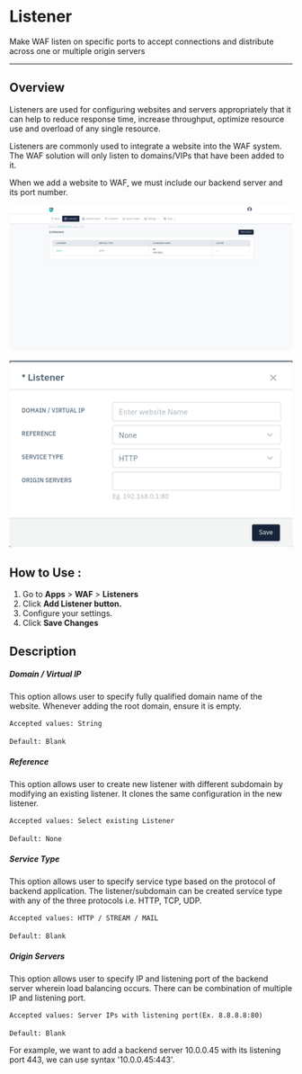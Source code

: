 # Listener 
Make WAF listen on specific ports to accept connections and distribute across one or multiple origin servers

---

## Overview 
Listeners are used for configuring websites and servers appropriately that it can help to reduce response time, increase throughput, optimize resource use and overload of any single resource. 

Listeners are commonly used to integrate a website into the WAF system. The WAF solution will only listen to domains/VIPs that have been added to it.

When we add a website to WAF, we must include our backend server and its port number.

![Listener](/img/waf/v8/docs/listeners.png)

![Listener](/img/waf/v7/docs/addinglisteners.png)

## How to Use :
1. Go to **Apps** > **WAF** > **Listeners**
2. Click **Add Listener button.**
3. Configure your settings.
4. Click **Save Changes**

## Description 
##### **Domain / Virtual IP**
This option allows user to specify fully qualified domain name of the website. Whenever adding the root domain, ensure it is empty.

    Accepted values: String

    Default: Blank 

##### **Reference**
This option allows user to create new listener with different subdomain by modifying an existing listener. It clones the same configuration in the new listener.

    Accepted values: Select existing Listener

    Default: None 

##### **Service Type**
This option allows user to specify service type based on the protocol of backend application. The listener/subdomain can be created service type with any of the three protocols i.e. HTTP, TCP, UDP.

    Accepted values: HTTP / STREAM / MAIL

    Default: Blank 

##### **Origin Servers**
This option allows user to specify IP and listening port of the backend server wherein load balancing occurs. There can be combination of multiple IP and listening port.

    Accepted values: Server IPs with listening port(Ex. 8.8.8.8:80)

    Default: Blank 

For example, we want to add a backend server 10.0.0.45 with its listening port 443, we can use syntax '10.0.0.45:443'.
